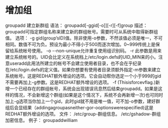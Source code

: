 # 增加组

groupadd
建立新群组
语法：
groupadd[-ggid[-o]][-r][-f]group
描述：
groupadd可指定群组名称来建立新的群组帐号。需要时可从系统中取得新群组值。
选项：
-g
gid(group’sID)值。除非使用-o参数，不然该值必须是唯一，不可相同。数值不可为负。预设为最小不得小于500而逐次增加。0~999传统上是保留给系统帐号使用。
-o
--non-unique允许重复使用组识别码。
-r
	此参数是用来建立系统帐号的。UID会比定义在系统档上/etc/login.defs的UID_MIN来的小。注意useradd此用法所建立的帐号不会建立使用者目录，也不会在乎纪录在/etc/login.defs的定义值。如果你想要有使用者目录须额外指定-m参数来建立系统帐号。这是REDHAT额外增设的选项。它会自动帮你选定一个小于999的gid不需要再加上-g参数。这是REDHAT额外增设的选项。
-f
(Thisisforcevflag.)新增一个已经存在的群组帐号，系统会出现错误讯息然后结束groupadd。如果是这样的情况，不会新增这个群组(如果是这个情况下，系统不会再新增一次)也可同时加上-g选项当你加上一个gid，此时gid就不用是唯一值，可不加-o参数，建好群组后会显结果（addingagroupasneither-gor-ooptionswerespecified)这是REDHAT额外增设的选项。
文件：
/etc/group-群组信息。
/etc/gshadow-群组加密信息。
例子：
groupaddwilliam
